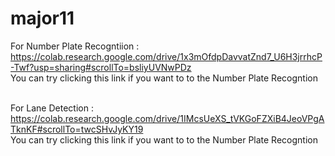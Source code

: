 # major11

For Number Plate Recogntiion :<br>
https://colab.research.google.com/drive/1x3mOfdpDavvatZnd7_U6H3jrrhcP-Twf?usp=sharing#scrollTo=bsliyUVNwPDz<br>
You can try clicking this link if you want to to the Number Plate Recogntion<br><br>

For Lane Detection :<br>
https://colab.research.google.com/drive/1IMcsUeXS_tVKGoFZXiB4JeoVPgATknKF#scrollTo=twcSHvJyKY19<br>
You can try clicking this link if you want to to the Number Plate Recogntion<br><br>
